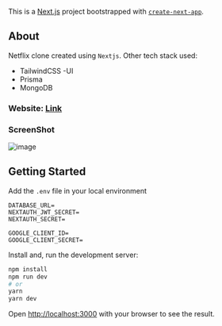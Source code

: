 This is a [Next.js](https://nextjs.org/) project bootstrapped with [`create-next-app`](https://github.com/vercel/next.js/tree/canary/packages/create-next-app).

## About
Netflix clone created using `Nextjs`. Other tech stack used:
- TailwindCSS -UI
- Prisma
- MongoDB

### Website: [Link]()

### ScreenShot 
![image](https://github.com/Alexandra2888/watchflix/assets/76844097/52283651-4868-4cab-ab57-278753d52fdb)



## Getting Started

Add the `.env` file in your local environment 

```env
DATABASE_URL=
NEXTAUTH_JWT_SECRET=
NEXTAUTH_SECRET=

GOOGLE_CLIENT_ID=
GOOGLE_CLIENT_SECRET=
```

Install and, run the development server:
```bash
npm install
npm run dev
# or
yarn
yarn dev
```

Open [http://localhost:3000](http://localhost:3000) with your browser to see the result.

